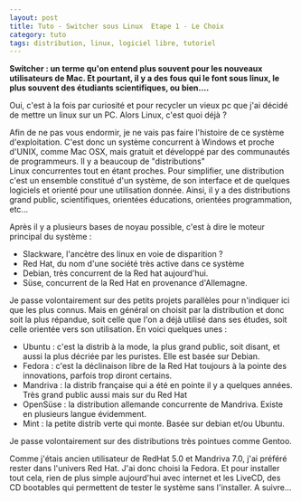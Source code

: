```yaml
---
layout: post
title: Tuto - Switcher sous Linux  Etape 1 - Le Choix
category: tuto
tags: distribution, linux, logiciel libre, tutoriel
---
```

**Switcher : un terme qu'on entend plus souvent pour les nouveaux utilisateurs de Mac. Et pourtant, il y a des fous qui le font sous linux, le plus souvent des étudiants scientifiques, ou bien....**

Oui, c'est à la fois par curiosité et pour recycler un vieux pc que j'ai décidé de mettre un linux sur un PC. Alors Linux, c'est quoi déjà ?

Afin de ne pas vous endormir, je ne vais pas faire l'histoire de ce système d'exploitation. C'est donc un système concurrent à Windows et proche d'UNIX, comme Mac OSX, mais gratuit et développé par des communautés de programmeurs. Il y a beaucoup de "distributions" Linux concurrentes tout en étant proches. Pour simplifier, une distribution c'est un ensemble constitué d'un système, de son interface et de quelques logiciels et orienté pour une utilisation donnée. Ainsi, il y a des distributions grand public, scientifiques, orientées éducations, orientées programmation, etc...

Après il y a plusieurs bases de noyau possible, c'est à dire le moteur principal du système :

* Slackware, l'ancètre des linux en voie de disparition ? 
* Red Hat, du nom d'une société très active dans ce système
* Debian, très concurrent de la Red hat aujourd'hui.
* Süse, concurrent de la Red Hat en provenance d'Allemagne.

Je passe volontairement sur des petits projets parallèles pour n'indiquer ici que les plus connus. Mais en général on choisit par la distribution et donc soit la plus répandue, soit celle que l'on a déjà utilisé dans ses études, soit celle orientée vers son utilisation. En voici quelques unes :

* Ubuntu : c'est la distrib à la mode, la plus grand public, soit disant, et aussi la plus décriée par les puristes. Elle est basée sur Debian.
* Fedora : c'est la déclinaison libre de la Red Hat toujours à la pointe des innovations, parfois trop diront certains.
* Mandriva : la distrib française qui a été en pointe il y a quelques années. Très grand public aussi mais sur du Red Hat
* OpenSüse : la distribution allemande concurrente de Mandriva. Existe en plusieurs langue évidemment.
* Mint : la petite distrib verte qui monte. Basée sur debian et/ou Ubuntu.

Je passe volontairement sur des distributions très pointues comme Gentoo.

Comme j'étais ancien utilisateur de RedHat 5.0 et Mandriva 7.0, j'ai préféré rester dans l'univers Red Hat. J'ai donc choisi la Fedora. Et pour installer tout cela, rien de plus simple aujourd'hui avec internet et les LiveCD, des CD bootables qui permettent de tester le système sans l'installer. A suivre...


